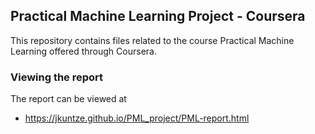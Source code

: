 ## Practical Machine Learning Project - Coursera

This repository contains files related to the course Practical Machine Learning offered through Coursera. 

### Viewing the report

The report can be viewed at

- https://jkuntze.github.io/PML_project/PML-report.html
